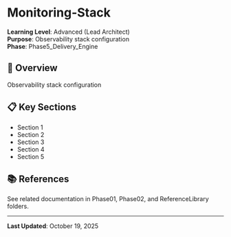 # Monitoring-Stack

**Learning Level**: Advanced (Lead Architect)  
**Purpose**: Observability stack configuration  
**Phase**: Phase5_Delivery_Engine

## 🎯 Overview

Observability stack configuration

## 📋 Key Sections

- Section 1
- Section 2
- Section 3
- Section 4
- Section 5

## 📚 References

See related documentation in Phase01, Phase02, and ReferenceLibrary folders.

---

**Last Updated**: October 19, 2025
